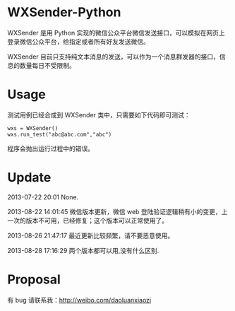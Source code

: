 WXSender-Python
===============

WXSender 是用 Python 实现的微信公众平台微信发送接口，可以模拟在网页上登录微信公众平台，给指定或者所有好友发送微信。

WXSender 目前只支持纯文本消息的发送，可以作为一个消息群发器的接口，信息的数量每日不受限制。

Usage
===============
测试用例已经合成到 WXSender 类中，只需要如下代码即可测试：

```
wxs = WXSender()
wxs.run_test("abc@abc.com","abc")
```

程序会抛出运行过程中的错误。

Update
===============
2013-07-22 20:01
None.

2013-08-22 14:01:45
微信版本更新，微信 web 登陆验证逻辑稍有小的变更，上一次的版本不可用，已经修复；这个版本可以正常使用了。  

2013-08-26 21:47:17
最近更新比较频繁，请不要恶意使用。

2013-08-28 17:16:29
两个版本都可以用,没有什么区别.

Proposal
===============
有 bug 请联系我：http://weibo.com/daoluanxiaozi 	
